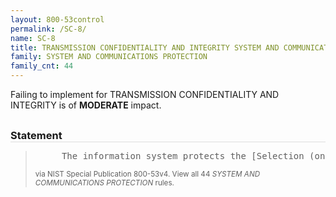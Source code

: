 ```yaml
---
layout: 800-53control
permalink: /SC-8/
name: SC-8
title: TRANSMISSION CONFIDENTIALITY AND INTEGRITY SYSTEM AND COMMUNICATIONS PROTECTION
family: SYSTEM AND COMMUNICATIONS PROTECTION
family_cnt: 44
---
```

<p class="text-warning">Failing to implement for TRANSMISSION CONFIDENTIALITY AND INTEGRITY is of <b>MODERATE</b> impact.</p>

<h3 style="border-bottom:1px solid #ddd;margin:30px 0 8px 0;">Statement</h3>
<blockquote>
<pre>     The information system protects the [Selection (one or more): confidentiality; integrity] of transmitted information. 
</pre>
<p><small>via NIST Special Publication 800-53v4. View all 44 <i>SYSTEM AND COMMUNICATIONS PROTECTION</i> rules. <a href="/cce/ssg/group/$Group_id"><span class="glyphicon glyphicon-link"></span></a> </small></p>
</blockquote>

